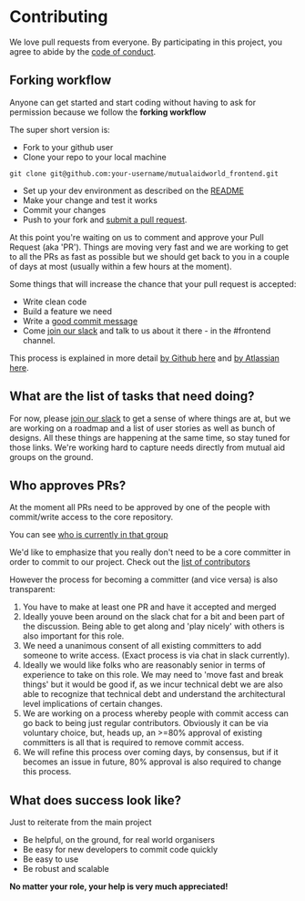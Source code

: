 # Contributing

We love pull requests from everyone. By participating in this project, you
agree to abide by the [code of conduct].

[code of conduct]: /CODE_OF_CONDUCT.md

## Forking workflow 

Anyone can get started and start coding without having to ask for permission because we follow the **forking workflow** 

The super short version is:
- Fork to your github user
- Clone your  repo to your local machine
```
git clone git@github.com:your-username/mutualaidworld_frontend.git
```
- Set up your dev environment as described on the [README](https://github.com/factn/mutualaidworld_frontend/blob/master/README.md)
- Make your change and test it works
- Commit your changes
- Push to your fork and [submit a pull request][pr].

At this point you're waiting on us to comment and approve your Pull Request (aka 'PR'). Things are moving very fast and we are working to get to all the PRs as fast as possible but we should get back to you in a couple of days at most (usually within a few hours at the moment).

Some things that will increase the chance that your pull request is accepted:

* Write clean code 
* Build a feature we need
* Write a [good commit message][commit]
* Come [join our slack] and talk to us about it there - in the #frontend channel.

This process is explained in more detail [by Github here] and [by Atlassian here].

[commit]: http://tbaggery.com/2008/04/19/a-note-about-git-commit-messages.html
[pr]: https://github.com/factn/mutualaidworld_frontend/compare
[by Atlassian here]: https://www.atlassian.com/git/tutorials/comparing-workflows/forking-workflow
[by Github here]: https://guides.github.com/activities/forking/
[readme]: https://github.com/factn/mutualaidworld_frontend/blob/master/README.md
[join our slack]: https://join.slack.com/t/coronadonor/shared_invite/zt-cwm4b79c-12NHPqGWbzZ1aR5geyME1g

## What are the list of tasks that need doing?

For now, please [join our slack] to get a sense of where things are at, but we are working on a roadmap and a list of user stories as well as bunch of designs. All these things are happening at the same time, so stay tuned for those links. We're working hard to capture needs directly from mutual aid groups on the ground. 

## Who approves PRs?

At the moment all PRs need to be approved by one of the people with commit/write access to the core repository.

You can see [who is currently in that group](https://github.com/orgs/factn/teams/mutualaid_frontend_committers)

We'd like to emphasize that you really don't need to be a core committer in order to commit to our project. Check out the [list of contributors](https://github.com/factn/mutualaidworld_frontend/graphs/contributors)

However the process for becoming a committer (and vice versa) is also transparent:

1. You have to make at least one PR and have it accepted and merged 
2. Ideally youve been around on the slack chat for a bit and been part of the discussion. Being able to get along and 'play nicely' with others is also important for this role.
3. We need a unanimous consent of all existing committers to add someone to write access. (Exact process is via chat in slack currently).
4. Ideally we would like folks who are reasonably senior in terms of experience to take on this role. We may need to 'move fast and break things' but it would be good if, as we incur technical debt we are also able to recognize that technical debt and understand the architectural level implications of certain changes. 
5. We are working on a process whereby people with commit access can go back to being just regular contributors. Obviously it can be via voluntary choice, but, heads up, an >=80% approval of existing committers is all that is required to remove commit access.
6. We will refine this process over coming days, by consensus, but if it becomes an issue in future, 80% approval is also required to change this process.



## What does success look like?

Just to reiterate from the main project 

- Be helpful, on the ground, for real world organisers
- Be easy for new developers to commit code quickly
- Be easy to use
- Be robust and scalable

**No matter your role, your help is very much appreciated!**

